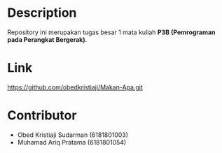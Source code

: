 # Description
Repository ini merupakan tugas besar 1 mata kuliah __P3B (Pemrograman pada Perangkat Bergerak)__.

# Link
https://github.com/obedkristiaji/Makan-Apa.git

# Contributor
- Obed Kristiaji Sudarman (6181801003)
- Muhamad Ariq Pratama (6181801054)
